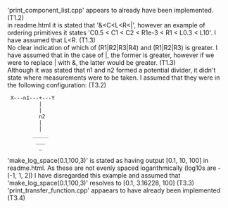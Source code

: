  'print_component_list.cpp' appears to already have been implemented. (T1.2)  
 in readme.html it is stated that '&<C<L<R<|', however an example of ordering primitives it states 'C0.5 < C1 < C2 < R1e-3 < R1 < L0.3 < L10'. I have assumed that L\<R. (T1.3)  
 No clear indication of which of (R1|R2|R3|R4) and (R1|R2|R3) is greater. I have assumed that in the case of |, the former is greater, however if we were to replace | with &, the latter would be greater.  (T1.3)  
 Although it was stated that n1 and n2 formed a potential divider, it didn't state where measurements were to be taken. I assumed that they were in the following configuration: (T3.2)  
```  
 X---n1---+---Y
          |
          |
          n2
          |
          |
        _____
         ___
          _  
```  
'make_log_space(0.1,100,3)' is stated as having output [0.1, 10, 100] in readme.html. As these are not evenly spaced logarithmically (log10s are -[-1, 1, 2]) I have disregarded this example and assumed that 'make_log_space(0.1,100,3)' resolves to [0.1, 3.16228, 100] (T3.3)  
'print_transfer_function.cpp' appaears to have already been implemented (T3.4)  
